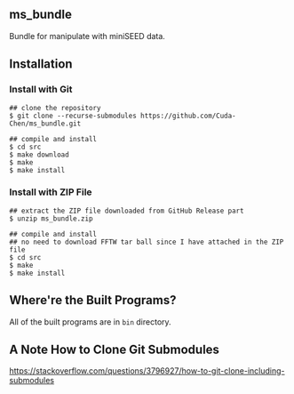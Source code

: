 ## ms_bundle
Bundle for manipulate with miniSEED data.

## Installation
### Install with Git 
```
## clone the repository
$ git clone --recurse-submodules https://github.com/Cuda-Chen/ms_bundle.git

## compile and install
$ cd src
$ make download
$ make
$ make install
```

### Install with ZIP File
```
## extract the ZIP file downloaded from GitHub Release part
$ unzip ms_bundle.zip

## compile and install
## no need to download FFTW tar ball since I have attached in the ZIP file
$ cd src
$ make
$ make install
```

## Where're the Built Programs?
All of the built programs are in `bin` directory.

## A Note How to Clone Git Submodules
https://stackoverflow.com/questions/3796927/how-to-git-clone-including-submodules
